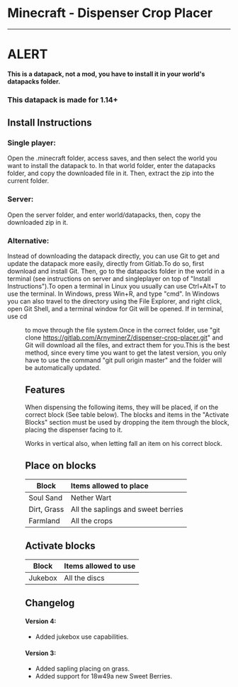 # Minecraft - Dispenser Crop Placer
****
# ALERT
**This is a datapack, not a mod, you have to install it in your world's datapacks folder.**
### This datapack is made for 1.14+

## Install Instructions
### Single player:
Open the .minecraft folder, access saves, and then select the world you want to install the datapack to. In that world folder, enter the datapacks folder, and copy the downloaded file in it. Then, extract the zip into the current folder.
### Server:
Open the server folder, and enter world/datapacks, then, copy the downloaded zip in it.
### Alternative:
Instead of downloading the datapack directly, you can use Git to get and update the datapack more easily, directly from Gitlab.To do so, first download and install Git. Then, go to the datapacks folder in the world in a terminal (see instructions on server and singleplayer on top of "Install Instructions").To open a terminal in Linux you usually can use Ctrl+Alt+T to use the terminal. In Windows, press Win+R, and type "cmd". In Windows you can also travel to the directory using the File Explorer, and right click, open Git Shell, and a terminal window for Git will be opened. If in terminal, use cd <dir> to move through the file system.Once in the correct folder, use "git clone https://gitlab.com/ArnyminerZ/dispenser-crop-placer.git" and Git will download all the files, and extract them for you.This is the best method, since every time you want to get the latest version, you only have to use the command "git pull origin master" and the folder will be automatically updated.

## Features
When dispensing the following items, they will be placed, if on the correct block (See table below).
The blocks and items in the "Activate Blocks" section must be used by dropping the item through the block, placing the dispenser facing to it.

Works in vertical also, when letting fall an item on his correct block.

## Place on blocks
| Block        | Items allowed to place             |
| -------------|:---------------------------------- |
| Soul Sand    | Nether Wart                        |
| Dirt, Grass  | All the saplings and sweet berries |
| Farmland     | All the crops                      |

## Activate blocks
| Block    | Items allowed to use  |
| ---------|:--------------------- |
| Jukebox  | All the discs         |

## Changelog
#### Version 4:
- Added jukebox use capabilities.
#### Version 3:
- Added sapling placing on grass.
- Added support for 18w49a new Sweet Berries.